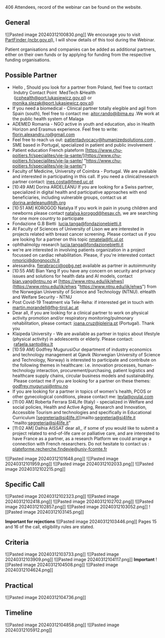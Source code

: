 406 Attendees, record of the webinar can be found on the website. 
## General
![[Pasted image 20240312100830.png]]
We encourage you to visit [PartFinder (ncbr.gov.pl)](https://partfinder.ncbr.gov.pl/ "https://partfinder.ncbr.gov.pl/"), I will show details of this tool during the Webinar.

Patient organisations and companies can be added as additional partners, either on their own funds or by applying for funding from the respective funding organisations.

## Possible Partner
- Hello , Should you look for a partner from Poland, feel free to contact  Indutry Contact Point  MedTech &Health  (icphealth@port.lukasiewicz.gov.pl) or monika.slezak@port.lukasiewicz.gov.pl)
- If you need a biomedical - Clinical partner totally elegible and agil from Spain (south), feel free to contact me: [aitor.rando@ibima.eu](mailto:aitor.rando@ibima.eu "mailto:aitor.rando@ibima.eu") .We work at the public health system of Malaga
- ADEMED Romania - NGO active in youth and education, also in Health Horizon and Erasmus experience. Feel free to write: [florin.alexandru.ro@gmail.com](mailto:florin.alexandru.ro@gmail.com "mailto:florin.alexandru.ro@gmail.com")
- Feel free to reach us out: [patientadvocacy@humanizedsolutions.com](mailto:patientadvocacy@humanizedsolutions.com "mailto:patientadvocacy@humanizedsolutions.com") , SME based in Portugal, specialized in patient and public involvement
- Patient education French plateform [https://www.chu-poitiers.fr/specialites/vie-la-sante/](https://www.chu-poitiers.fr/specialites/vie-la-sante/ "https://www.chu-poitiers.fr/specialites/vie-la-sante/")
- Faculty of Medicine, University of Coimbra - Portugal. We are available and interested in participating in this call. If you need a clinical/research partner contact: ines.costa@fmed.uc.pt
- [10:49 AM] Dorina ARDELEANU If you are looking for a Swiss partner, specialized in digital health and participative approaches with end beneficiaries, including vulnerable groups, contact us at [dorina.ardeleanu@tdh.org](mailto:dorina.ardeleanu@tdh.org "mailto:dorina.ardeleanu@tdh.org")
- [10:51 AM] KOROGOD Natalya If you work in pain in young children and newborns please contact natalya.korogod@hesav.ch, we are searching for one more country to participate
- Fondazione G.B Bietti  [lucia.tanga@fondazionebietti.it](mailto:lucia.tanga@fondazionebietti.it "mailto:lucia.tanga@fondazionebietti.it")
- At Faculty of Sciences of University of Lison we are interested in projects related with breast cancer screening. Please contact us if you are looking for a partner on this topic nmatela@fc.ul.pt
- ophthalmolgy research lucia.tanga@fondazionebietti.it
- we're are interested in involving patients organization in a project focussed on cardiac rehabilitation. Please, if you're interested contact nmorici@dongnocchi.it
- alessandra. [fierabracci@opbg.net](mailto:fierabracci@opbg.net "mailto:fierabracci@opbg.net") available as partner in autoimmunity
- [10:55 AM] Bian Yang If you have any concern on security and privacy issues and solutions for health data and AI models, contact [bian.yang@ntnu.no](mailto:bian.yang@ntnu.no "mailto:bian.yang@ntnu.no") at [https://www.ntnu.edu/iik/ehws](https://www.ntnu.edu/iik/ehws "https://www.ntnu.edu/iik/ehws") from the Norwegian University of Science and Technology (NTNU). eHealth and Welfare Security - NTNU
- Post Covid-19 Treatment via Tele-Reha: if interested get in touch with [martin.morandell@fhg-tirol.ac.at](mailto:martin.morandell@fhg-tirol.ac.at "mailto:martin.morandell@fhg-tirol.ac.at")
- Dear all, if you are looking for a clinical partner to work on physical activity promotion and/or respiratory monitoring/pulmonary rehabilitation, please contact: [joana.cruz@ipleiria.pt](mailto:joana.cruz@ipleiria.pt "mailto:joana.cruz@ipleiria.pt") (Portugal). Thank you
- Klaipeda University - We are available as partner in topics about lifestyle (physical activity) in adolescents or elderly. Please contact:  [rafaela.santo@ku.lt](mailto:rafaela.santo@ku.lt "mailto:rafaela.santo@ku.lt")
- [10:59 AM] Godfrey MugurusiOur department of industry economics and technology management at Gjøvik (Norwegian University of Science and Technology, Norway) is interested to participate and contribute on the following themes in healthcare: i.e. innovation processes, human-technology interaction, procurement/purchasing, patient logistics and healthcare supply chains, circular business models and sustainability.  Please contact me if you are looking for a partner on these themes: [godfrey.mugurusi@ntnu.no](mailto:godfrey.mugurusi@ntnu.no "mailto:godfrey.mugurusi@ntnu.no")
- If you are looking for a partner in topics of women's health, PCOS or other gynecological conditions, please contact me: leyla@ovulai.com
- [11:00 AM] Roberta Ferrara SI4Life (Italy) - specialized in Welfare and social policies, Health and Active Aging, Research and Innovation, Accessible Tourism and technologies and specifically in Educational Curriculum [segreteria@si4life.it](mailto:segreteria@si4life.it "mailto:segreteria@si4life.it"
- [11:02 AM] Dalhia AISSAT dear all,, if some of you would like to submit a project related to end-of-life care or palliative care, and are interested to have France as a partner, as a research Platform we could arrange a connection with French researchers. Do not hesitate to contact us : [plateforme.recherche.findevie@univ-fcomte.fr](mailto:plateforme.recherche.findevie@univ-fcomte.fr "mailto:plateforme.recherche.findevie@univ-fcomte.fr")




![[Pasted image 20240312101648.png]]
![[Pasted image 20240312101959.png]]
![[Pasted image 20240312102033.png]]
![[Pasted image 20240312102215.png]]


## Specific Call 

![[Pasted image 20240312102323.png]]
![[Pasted image 20240312102418.png]]
![[Pasted image 20240312102702.png]]
![[Pasted image 20240312102857.png]]
![[Pasted image 20240312103052.png]]
![[Pasted image 20240312103145.png]]

**Important for rejections**
![[Pasted image 20240312103446.png]]
Pages 15 and 16 of the call, eligibility rules are stated.


## Criteria
![[Pasted image 20240312103733.png]]
![[Pasted image 20240312103909.png]]
![[Pasted image 20240312104117.png]]
**Important**
![[Pasted image 20240312104508.png]]
![[Pasted image 20240312104624.png]]

## Practical 
![[Pasted image 20240312104736.png]]

## Timeline
![[Pasted image 20240312104858.png]]
![[Pasted image 20240312105912.png]]